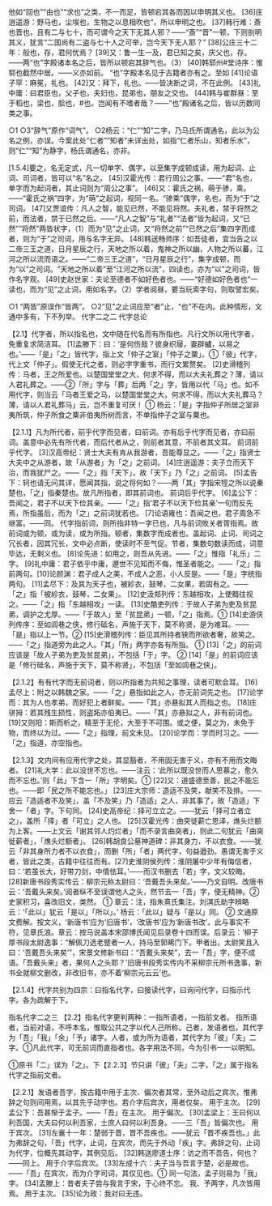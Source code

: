 <!-- { "loadSidebar": true } -->
他如“回也”“由也”“求也”之类，不一而足，皆顿宕其各而因以申明其义也。
[36]庄逍遥游：野马也，尘埃也，生物之以息相吹也“，所以申明之也。
[37]韩行难：斎也晋也，且有二与七十，而可谓今之天下无其人邪？——“斎”“晋”一顿，下则剖明其义，犹言“二国尚有二盗与七十人之可举，岂今天下无人耶？”
[38]公庄三十二年：般也，存，君何忧焉？
[39]又：鲁一生一及，君已知之矣，庆父也，存。——两“也”字殿诸本名之后，皆所以顿宕其辞气也。（3）
[40]韩郓州#堂诗序：惟郓也截然中居。——义亦如前。
“也”字殿本名见于古籍者亦有之。至如
[41]论语子罕：麻冕，礼也。
[42]又：拜下，礼也。——皆决断之词，不在此例。
[43]礼中庸：曰君臣也，父子也，夫妇也，昆弟也，朋友之交也。
[44]韩与崔群昼：至于稻也，梁也，脍也，#也。岂闻有不嗜者哉？——“也”殿诸名之后，皆以历数同类之事。

○1 ○3“辞气”原作“词气”。
○2杨云：“仁”“知”二字，乃马氏所谓通名，此以为公名之例，亦误。今案此处“仁者”“知者”未详出处，如指“仁者乐山，知者乐水”，则“仁”“知”为静字，杨氏谓通名，亦非。

[1.5.4]要之，名无定式，凡一切单字、偶字，以至集字成顿成读，用为起词、止词、司词者，皆可以“名”名之。
[45]汉霍光传：君行周公之事。——“君”名也，单字而为起词者，其止词则为“周公之事”。
[46]又：霍氏之祸，萌于骖，乘。——“霍氏之祸”四字，为“萌”之起词，视同一名。“骖乘”偶字，名也，而为“于”之司词。
[47]又贾谊传：凡人之智，能见已然，不能见将然。夫礼者，禁于将然之前，而法者，禁于已然之后。——“凡人之智”与“礼者”“法者”皆为起词，又“已然”“将然”两皆状字，（1）而为“见”之止词，又“将然之前”“已然之后”集四字而成者，则为“于”之司词，用与名字无异。
[48]韩送畅师序：如吾徒者，宜当告之以二帝三王之道，日月星辰之行，天地之所以着，鬼神之所以幽，人物之所以蕃，江河之所以流而语之。——“二帝三王之道”，“日月星辰之行”，集字成顿，而为“以”之司词。“天地之所以着”至“江河之所以流”，四读也，亦为“以”之司词，皆作名字观。
[49]史赵世家：夫论至德者不如好色者也。——“好德如好色者也”一读也，而为“见”之止词，用如名字。（2）学者阅昼，要当玩索字句，则取譬宏矣。

○1 “两皆”原误作“皆两”。
○2“见”之止词应至“者”止，“也”不在内。此种情形，文通中多有，下不列举。
代字二之二
代字总论

【2.1】代字者，所以指名也，文中随在代名而有所指也。凡行文所以用代字者，免重复求简洁耳。
[1]孟滕下：曰：‘是何伤哉？彼身织屦，妻辟纑，以易之也。’——「是」「之」皆代字，指上文「仲子之室」「仲子之粟」。①「彼」代字，代上文「仲子」。假使无代之者，则必字字重书，而行文累赘矣。
[2]史滑稽列传：马者，王之所爱也。以楚国堂堂之大，何求不得，而以大夫礼葬之？薄，请以人君礼葬之。——②「所」字与「葬」后两「之」字，皆用以代「马」也。如不用代字，则当云「马者王爱之马，以楚国堂堂之大，何求不得，而以大夫礼葬马？薄，请以人君礼葬马」云，岂不重复可厌！
①	杨云：「是」字指仲子所居之室非夷所筑，仲子所食之粟非伯夷所树而言，不单指仲子之室与粟也。

【2.1.1】凡为所代者，前乎代字而见者，曰前词。亦有后乎代字而见者，亦曰前词。盖意中必先有所代者，而后代者从之，则前者其意，不前者其文耳。
前词前乎代字。  [3]汉高帝纪：贤士大夫有肯从我游者，吾能尊显之。——「之」指贤士大夫中之从游者，故「从游者」为「之」之前词。
[4]庄逍遥游：夫子立而天下治，而我犹尸之。——「之」指「天下」，故「天下」乃「之」之前词。
[5]孟告下：轲也请无问其详，愿闻其指，说之将何如？——两「其」字指宋牼之所以说秦楚也，「之」指秦楚也。故凡所指者，即其前词也。
前词后乎代字。  [6]孟公下：吾闻之，君子不以天下俭其亲。——「之」指‘君子不以天下俭其亲’一句而反先焉，所指虽后，而为「之」之前词犹若也。
[7]论语雍也：吾闻之也，君子周急不继富。——同。
代字指前词，则所指非特一字已也，凡与前词攸关者胥指焉。故前词或为顿，或为读，或为所指。顿者，集数字而成者也。盖起词、止词、司词之冗长者，因其冗长，文中必点断，使读时不至气促。节者，集数句数读而成，词意毕达，无剩义也。
[8]论先进：如用之，则吾从先进。——「之」惟指「礼乐」二字。
[9]礼中庸：君子依乎中庸，遯世不见知而不侮，惟圣者能之。——「之」指前两句。[10]论颜渊：君子成人之美，不成人之恶，小人反是。——「是」字统指两句。
[11]孟尽下：及其为天子也，被紾衣，鼓琴，二女果，若固有之。——「之」指「被紾衣，鼓琴，二女果」。
[12]史汲郑列传：东越相攻，上使黯往视之。——「之」指「东越相攻」一读。
[13]史酷吏列传：于故人子弟为吏及贫昆弟，调护之尤厚。——「于故人」至「贫昆弟」一顿，「之」指焉。①
[14]史游侠列传序：至如闾巷之侠，修行砥名，声施于天下，莫不称贤，是为难耳。——「是」指以上一节。②
[15]史滑稽列传：臣见其所持者狭而所欲者奢，故笑之。——「之」指道旁为此之人。「其」「所」两字亦各有所指。
①	[13]「之」的前词应该是「故人子弟为吏及贫昆弟」，不包括「于」字。
②	[14]「是」的前词应该是「修行砥名，声施于天下，莫不称贤」，不包括「至如闾巷之侠」。

【2.1.2】有有代字而无前词者，则以所指者为共知之事理，读者可默会耳。
[16]孟尽上：附之以韩魏之家。——「之」悬指如此之人，亦无前词先之也。
[17]论学而：其为人也孝弟，而好犯上者鲜矣。——「其」亦悬拟其人而指之也。
[18]庄骈拇：若其残生损性，则盗跖亦伯夷已。——「其」亦悬拟之人，非有前词也。
[19]又则阳：斯而析之，精至于无伦，大至于不可围。或之便，莫之为，未免于物，而终以为过。——「之」指理，前文未见。
[20]论学而：学而时习之。——「之」指道，亦空指也。

【2.1.3】文内间有应用代字之处，其显豁者，不用固无害于义，亦有不用而文晦者。
[21]礼大学：此以没世不忘也。——注云：‘此所以既没世而人思慕之，愈久而不忘也。’则「此」下含一「所」字明矣。①
[22]又：道盛德至善，民之不能忘也。——即「民之所不能忘也。」
[23]庄大宗师：造适不及笑，献笑不及排。——应云「造适者不及笑」，盖「不及笑」乃「造适」之人，非其事了，故「造适」下舍一「者」字。下句同。
[24]史高帝纪：择可立立之。——犹云「择可立者立之」，盖所「择」者「可立」之人也。
[25]汉霍光传：曲突徙薪亡恩泽，燋头烂额为上客。——上文云「谢其邻人灼烂者」「而不录言曲突者」，则此二句犹云「曲突徙薪者」，「燋头烂额者」。
[26]韩胡良公墓神道碑：非其身力，不以衣食。——犹云「非其身所力者不以衣食」，而删「所」「者」两代字，句益遒劲。愚谓无害于义者，皆此之类，古籍中往往而有。[27]史淮阴侯列传：淮阴屠中少年有侮信者，曰：‘若虽长大，好带刀剑，中情怯耳。’——而汉书删去「若」字，文义较晦。
[28]新唐书段秀实传云：柳宗元称太尉曰：‘吾戴吾头来矣。’——乃文自明。改唐书云：‘吾戴头来矣。’阅者纵不至误谓他人之头，然节去一「吾」字，便无精神。②史家积习，喜改旧文，类然。
①	章云：注，指朱熹氏集注。刘淇氏助字辨略云：‘「此以」犹云「是以」「所以」。’
杨云：「此以」疑与「是以」同。
②	文通原文费解。按文义，‘新唐书’应为‘旧唐书’，‘改唐书’应为‘新唐书改’。此与事实不符，见章氏浪。章云：按马说盖本宋邵博氏闻见后录卷十四而误。后录云：‘柳子厚书段太尉逸事：“解佩刀选老躄者一人，持马至郭晞门下。甲者出，太尉笑且入曰：‘吾戴吾头来矣’”，宋景文修新书曰：“吾戴头来矣”，去一「吾」字，便不成语。「吾戴头来」者，果何人之头耶？’旧唐书段秀实传内不采柳宗元所书逸事，新书全就柳文删改，非改旧书，亦不着‘柳宗元云云’也。

【2.1.4】代字共别为四宗：曰指名代字，曰接读代字，曰询问代字，曰指示代字。各为疏解于下。

指名代字二之三
【2.2】指名代字更判两种：一指所语者，一指前文者。
指所语者，当前对语，不呼本名，惟取公共之字以代人己所称。己者，发语者也，其代字为「吾」「我」「余」「予」诸字。人者，或为所为语者，其代字为「彼」「夫」二字。①凡此代字，可无前词而直指者也。各字用法不同，今为引书一一以明知。

①原书「二」误为「之」。下【2.2.3】节只讲「彼」「夫」二字，「之」属于指名代字之指前文者。

【2.2.1】发语者吾字，按古籍中用于主次、偏次者其常，至外动后之宾次，惟弗辞之句则间用焉，以其先乎动字也。若介字后宾次，用者仅矣。
用于主次。
[29]孟公下：吾甚惭于孟子。——「吾」在主次。
用于偏次。
[30]孟梁上：王曰何以利吾国，大夫曰何以利吾家，士庶人曰何以利吾身。——三「吾」皆偏次也。
用于宾次。
[31]左襄十一年：楚弱于晋，晋不吾疾也。——犹云「晋不疾吾也。」此为弗辞之句，「吾」代字，止词，在宾次，而先于外动「疾」字。弗辞之句，止词为代字，位概先其动字，其例见后。
[32]韩送廖道士序：访之而不吾告，何也？——同上。
用于介字后宾次。
[33]左成十六：夫子当与吾言于楚，必是故也。——「吾」在宾次，而为介字司词，其仅见也。①
同一句法，孟子则易为「我」字。
[34]孟滕上：昔者夫子尝与我言于宋，于心终不忘。
我、予两字，凡次皆用焉。
用于主次。
[35]论为政：我对曰无违。
